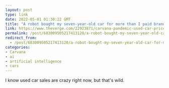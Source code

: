 ```yaml
---
layout: post
type: link
date: 2022-05-01 01:30:22 GMT
title: "A robot bought my seven-year-old car for more than I paid brand-new"
link: https://www.theverge.com/22923871/carvana-pandemic-used-car-prices-sold-online-chip-shortage
permalink: /post/683009505217413120/a-robot-bought-my-seven-year-old-car-for-more-than
redirect_from: 
  - /post/683009505217413120/a-robot-bought-my-seven-year-old-car-for-more-than
categories:
- Carvana
- ai
- artificial intelligence
- cars
---
```

<p>I know used car sales are crazy right now, but that's wild.</p>